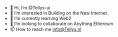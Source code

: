 - 👋 Hi, I’m @Tellys-ui
- 👀 I’m interested in Building on the New Internet.
- 🌱 I’m currently learning Web2
- 💞️ I’m looking to collaborate on Anything Ethereum
- 📫 How to reach me info@Tellys.nl

<!---
Tellys-ui/Tellys-ui is a ✨ special ✨ repository because its `README.md` (this file) appears on your GitHub profile.
You can click the Preview link to take a look at your changes.
--->
